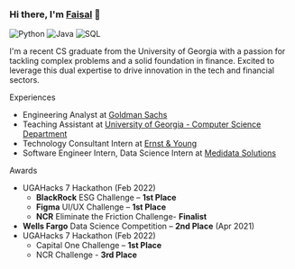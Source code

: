### Hi there, I'm [Faisal](https://www.linkedin.com/in/faisal75/) 👋

![Python](https://img.shields.io/badge/Python-3776AB?style=for-the-badge&logo=python&logoColor=white)
![Java](https://img.shields.io/badge/Java-ED8B00?style=for-the-badge&logo=openjdk&logoColor=white)
![SQL](https://img.shields.io/badge/MySQL-005C84?style=for-the-badge&logo=mysql&logoColor=white)

I'm a recent CS graduate from the University of Georgia with a passion for tackling complex problems and a solid foundation in finance. Excited to leverage this dual expertise to drive innovation in the tech and financial sectors. 

Experiences
- Engineering Analyst at [Goldman Sachs](https://www.goldmansachs.com/)
- Teaching Assistant at [University of Georgia - Computer Science Department](https://www.cs.uga.edu/)
- Technology Consultant Intern at [Ernst & Young](https://www.ey.com/en_us)
- Software Engineer Intern, Data Science Intern at [Medidata Solutions](https://www.medidata.com/en/)

Awards
- UGAHacks 7 Hackathon (Feb 2022)
  - **BlackRock** ESG Challenge – **1st Place**
  - **Figma** UI/UX Challenge – **1st Place**
  - **NCR** Eliminate the Friction Challenge- **Finalist**
- **Wells Fargo** Data Science Competition – **2nd Place** (Apr 2021)
- UGAHacks 7 Hackathon (Feb 2022)
  - Capital One Challenge – **1st Place**
  - NCR Challenge - **3rd Place**
